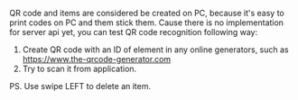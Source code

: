 QR code and items are considered be created on PC, because it's easy to print codes on PC and them stick them.
Cause there is no implementation for server api yet, you can test QR code recognition following way:
1. Create QR code with an ID of element in any online generators, such as https://www.the-qrcode-generator.com
2. Try to scan it from application.

PS. Use swipe LEFT to delete an item.